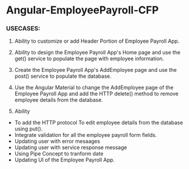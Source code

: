 # Angular-EmployeePayroll-CFP

### USECASES:
1. Ability to customize or add Header Portion of Employee Payroll App.

2. Ability to design the Employee Payroll App's Home page and
   use the get() service to populate the page with employee information.
   
3. Create the Employee Payroll App's AddEmployee page and use the post()
   service to populate the database.
   
4. Use the Angular Material to change the AddEmployee page of the Employee Payroll App
   and add the HTTP delete() method to remove employee details from the database.
   
5. Ability
  * To add the HTTP protocol To edit employee details from the database using put().
  * Integrate validation for all the employee payroll form fields.
  * Updating user with error mesaages
  * Updating user with service response message
  * Using Pipe Concept to tranform date
  * Updating UI of the Employee Payroll App.
















